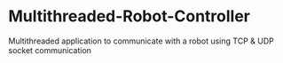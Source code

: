 # Multithreaded-Robot-Controller
Multithreaded application to communicate with a robot using TCP &amp; UDP socket communication
